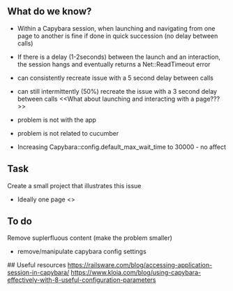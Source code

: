 ## What do we know?
* Within a Capybara session, when launching and navigating from one page to another is fine if done in quick succession (no delay between calls)
* If there is a delay (1-2seconds) between the launch and an interaction, the session hangs and eventually returns a Net::ReadTimeout error
* can consistently recreate issue with a 5 second delay between calls
* can still intermittently (50%) recreate the issue with a 3 second delay between calls
<<What about launching and interacting with a page???>>

* problem is not with the app
* problem is not related to cucumber
* Increasing Capybara::config.default_max_wait_time to 30000 - no affect


## Task
Create a small project that illustrates this issue
* Ideally one page <<to share problem on stack overflow>>


## To do
Remove suplerfluous content (make the problem smaller)
* remove/manipulate capybara config settings


## Useful resources
https://railsware.com/blog/accessing-application-session-in-capybara/
https://www.kloia.com/blog/using-capybara-effectively-with-8-useful-configuration-parameters

